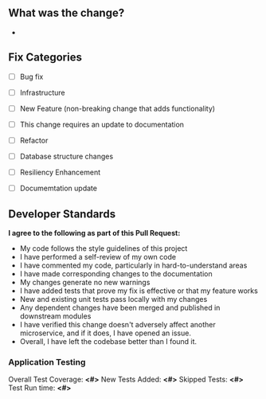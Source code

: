 ## What was the change?
-


## Fix Categories
- [ ] Bug fix
- [ ] Infrastructure
- [ ] New Feature (non-breaking change that adds functionality)
- [ ] This change requires an update to documentation
- [ ] Refactor
- [ ] Database structure changes
- [ ] Resiliency Enhancement
- [ ] Documemtation update


## Developer Standards
**I agree to the following as part of this Pull Request:**

- My code follows the style guidelines of this project
- I have performed a self-review of my own code
- I have commented my code, particularly in hard-to-understand areas
- I have made corresponding changes to the documentation
- My changes generate no new warnings
- I have added tests that prove my fix is effective or that my feature works
- New and existing unit tests pass locally with my changes
- Any dependent changes have been merged and published in downstream modules
- I have verified this change doesn't adversely affect another microservice, and if it does, I have opened an issue.
- Overall, I have left the codebase better than I found it.

### Application Testing
Overall Test Coverage: **<#>**
New Tests Added: **<#>**
Skipped Tests: **<#>**
Test Run time: **<#>**